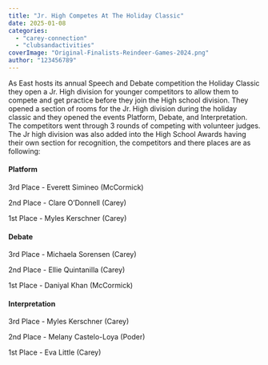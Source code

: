 ```yaml
---
title: "Jr. High Competes At The Holiday Classic"
date: 2025-01-08
categories: 
  - "carey-connection"
  - "clubsandactivities"
coverImage: "Original-Finalists-Reindeer-Games-2024.png"
author: "123456789"
---
```


As East hosts its annual Speech and Debate competition the Holiday Classic they open a Jr. High division for younger competitors to allow them to compete and get practice before they join the High school division. They opened a section of rooms for the Jr. High division during the holiday classic and they opened the events Platform, Debate, and Interpretation. The competitors went through 3 rounds of competing with volunteer judges. The Jr high division was also added into the High School Awards having their own section for recognition, the competitors and there places are as following:

#### Platform

3rd Place - Everett Simineo (McCormick)

2nd Place - Clare O’Donnell (Carey)

1st Place - Myles Kerschner (Carey)

#### Debate

3rd Place - Michaela Sorensen (Carey)

2nd Place - Ellie Quintanilla (Carey)

1st Place - Daniyal Khan (McCormick)

#### Interpretation

3rd Place - Myles Kerschner (Carey)

2nd Place - Melany Castelo-Loya (Poder)

1st Place - Eva Little (Carey)
